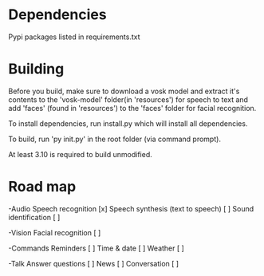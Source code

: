 # Dependencies
Pypi packages listed in requirements.txt

# Building

Before you build, make sure to download a vosk model and extract it's contents to the 'vosk-model' folder(in 'resources') for speech to text and add 'faces' (found in 'resources') to the 'faces' folder for facial recognition.

To install dependencies, run install.py which will install all dependencies.

To build, run 'py init.py' in the root folder (via command prompt).

At least 3.10 is required to build unmodified.

# Road map
-Audio
Speech recognition [x]
Speech synthesis (text to speech) [ ]
Sound identification [ ]

-Vision
Facial recognition [ ]

-Commands
Reminders [ ]
Time & date [ ]
Weather [ ]

-Talk
Answer questions [ ]
News [ ]
Conversation [ ]

